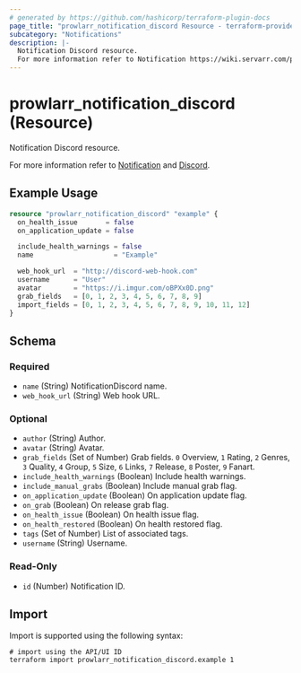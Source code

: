 ```yaml
---
# generated by https://github.com/hashicorp/terraform-plugin-docs
page_title: "prowlarr_notification_discord Resource - terraform-provider-prowlarr"
subcategory: "Notifications"
description: |-
  Notification Discord resource.
  For more information refer to Notification https://wiki.servarr.com/prowlarr/settings#connect and Discord https://wiki.servarr.com/prowlarr/supported#discord.
---
```


# prowlarr_notification_discord (Resource)

<!-- subcategory:Notifications -->Notification Discord resource.
For more information refer to [Notification](https://wiki.servarr.com/prowlarr/settings#connect) and [Discord](https://wiki.servarr.com/prowlarr/supported#discord).

## Example Usage

```terraform
resource "prowlarr_notification_discord" "example" {
  on_health_issue       = false
  on_application_update = false

  include_health_warnings = false
  name                    = "Example"

  web_hook_url  = "http://discord-web-hook.com"
  username      = "User"
  avatar        = "https://i.imgur.com/oBPXx0D.png"
  grab_fields   = [0, 1, 2, 3, 4, 5, 6, 7, 8, 9]
  import_fields = [0, 1, 2, 3, 4, 5, 6, 7, 8, 9, 10, 11, 12]
}
```

<!-- schema generated by tfplugindocs -->
## Schema

### Required

- `name` (String) NotificationDiscord name.
- `web_hook_url` (String) Web hook URL.

### Optional

- `author` (String) Author.
- `avatar` (String) Avatar.
- `grab_fields` (Set of Number) Grab fields. `0` Overview, `1` Rating, `2` Genres, `3` Quality, `4` Group, `5` Size, `6` Links, `7` Release, `8` Poster, `9` Fanart.
- `include_health_warnings` (Boolean) Include health warnings.
- `include_manual_grabs` (Boolean) Include manual grab flag.
- `on_application_update` (Boolean) On application update flag.
- `on_grab` (Boolean) On release grab flag.
- `on_health_issue` (Boolean) On health issue flag.
- `on_health_restored` (Boolean) On health restored flag.
- `tags` (Set of Number) List of associated tags.
- `username` (String) Username.

### Read-Only

- `id` (Number) Notification ID.

## Import

Import is supported using the following syntax:

```shell
# import using the API/UI ID
terraform import prowlarr_notification_discord.example 1
```
